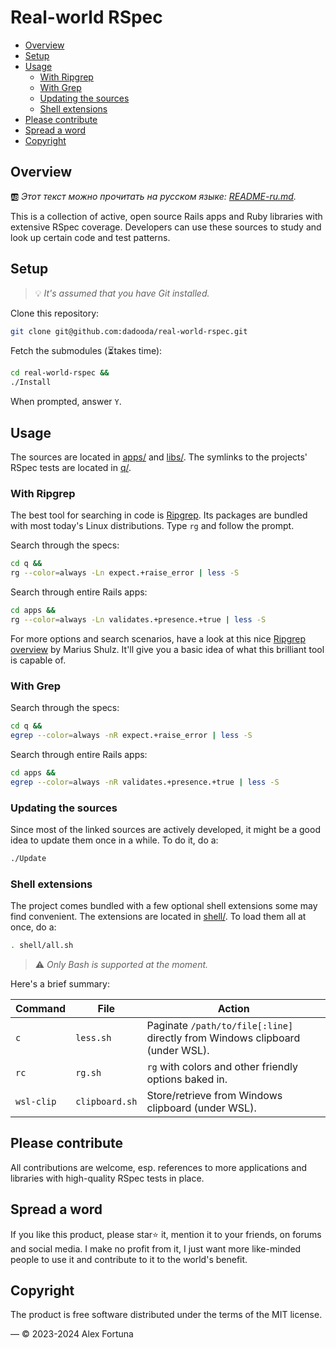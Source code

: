 
# Real-world RSpec

<!-- @import "[TOC]" {cmd="toc" depthFrom=2 depthTo=6 orderedList=false} -->

<!-- code_chunk_output -->

- [Overview](#overview)
- [Setup](#setup)
- [Usage](#usage)
  - [With Ripgrep](#with-ripgrep)
  - [With Grep](#with-grep)
  - [Updating the sources](#updating-the-sources)
  - [Shell extensions](#shell-extensions)
- [Please contribute](#please-contribute)
- [Spread a word](#spread-a-word)
- [Copyright](#copyright)

<!-- /code_chunk_output -->

## Overview

🆎 *Этот текст можно прочитать на русском языке: [README-ru.md](README-ru.md).*

This is a collection of active, open source Rails apps and Ruby libraries with
extensive RSpec coverage.
Developers can use these sources to study and look up certain code and test patterns.

## Setup

> 💡 *It's assumed that you have Git installed.*

Clone this repository:

```sh
git clone git@github.com:dadooda/real-world-rspec.git
```

Fetch the submodules (⏳takes time):

```sh
cd real-world-rspec &&
./Install

```

When prompted, answer `Y`.

## Usage

The sources are located in [apps/](apps) and [libs/](libs).
The symlinks to the projects' RSpec tests are located in [q/](q).

### With Ripgrep

The best tool for searching in code is [Ripgrep](https://blog.burntsushi.net/ripgrep/).
Its packages are bundled with most today's Linux distributions.
Type `rg` and follow the prompt.

Search through the specs:

```sh
cd q &&
rg --color=always -Ln expect.+raise_error | less -S

```

Search through entire Rails apps:

```sh
cd apps &&
rg --color=always -Ln validates.+presence.+true | less -S

```

For more options and search scenarios, have a look at this nice
[Ripgrep overview](https://mariusschulz.com/blog/fast-searching-with-ripgrep) by Marius Shulz.
It'll give you a basic idea of what this brilliant tool is capable of.

### With Grep

Search through the specs:

```sh
cd q &&
egrep --color=always -nR expect.+raise_error | less -S

```

Search through entire Rails apps:

```sh
cd apps &&
egrep --color=always -nR validates.+presence.+true | less -S

```

### Updating the sources

Since most of the linked sources are actively developed, it might be a good idea to update them once in a while.
To do it, do a:

```sh
./Update
```

### Shell extensions

The project comes bundled with a few optional shell extensions some may find convenient.
The extensions are located in [shell/](shell). To load them all at once, do a:

```sh
. shell/all.sh
```

> ⚠️ *Only Bash is supported at the moment.*

Here's a brief summary:

Command | File | Action
-|-|-
`c`|`less.sh`|Paginate `/path/to/file[:line]` directly from Windows clipboard (under WSL).
`rc`|`rg.sh`|`rg` with colors and other friendly options baked in.
`wsl-clip`|`clipboard.sh`|Store/retrieve from Windows clipboard (under WSL).

## Please contribute

All contributions are welcome, esp. references to more applications and libraries with high-quality
RSpec tests in place.

## Spread a word

If you like this product, please star⭐ it, mention it to your friends, on forums and social media.
I make no profit from it, I just want more like-minded people to use it and contribute to it to the
world's benefit.

## Copyright

The product is free software distributed under the terms of the MIT license.

— © 2023-2024 Alex Fortuna
